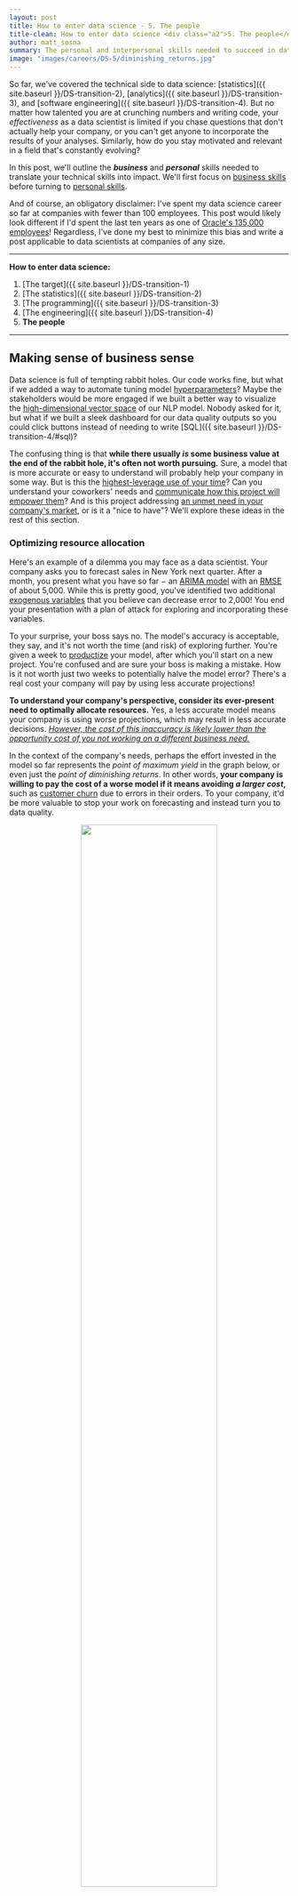 ```yaml
---
layout: post
title: How to enter data science - 5. The people
title-clean: How to enter data science <div class="a2">5. The people</div>
author: matt_sosna
summary: The personal and interpersonal skills needed to succeed in data science
image: "images/careers/DS-5/diminishing_returns.jpg"
---
```


So far, we've covered the technical side to data science: [statistics]({{  site.baseurl  }}/DS-transition-2), [analytics]({{  site.baseurl  }}/DS-transition-3), and [software engineering]({{  site.baseurl  }}/DS-transition-4). But no matter how talented you are at crunching numbers and writing code, your *effectiveness* as a data scientist is limited if you chase questions that don't actually help your company, or you can't get anyone to incorporate the results of your analyses. Similarly, how do you stay motivated and relevant in a field that's constantly evolving?

In this post, we'll outline the _**business**_ and _**personal**_ skills needed to translate your technical skills into impact. We'll first focus on [business skills](#making-sense-of-business-sense) before turning to [personal skills](#the-self-parameter).

And of course, an obligatory disclaimer: I've spent my data science career so far at companies with fewer than 100 employees. This post would likely look different if I'd spent the last ten years as one of [Oracle's 135,000 employees](https://www.oracle.com/corporate/corporate-facts.html)! Regardless, I've done my best to minimize this bias and write a post applicable to data scientists at companies of any size.

---
**How to enter data science:**
1. [The target]({{  site.baseurl  }}/DS-transition-1)
2. [The statistics]({{  site.baseurl  }}/DS-transition-2)
3. [The programming]({{  site.baseurl  }}/DS-transition-3)
4. [The engineering]({{  site.baseurl  }}/DS-transition-4)
5. **The people**

---

## Making sense of business sense
Data science is full of tempting rabbit holes. Our code works fine, but what if we added a way to automate tuning model [hyperparameters](https://machinelearningmastery.com/difference-between-a-parameter-and-a-hyperparameter/)? Maybe the stakeholders would be more engaged if we built a better way to visualize the [high-dimensional vector space](https://towardsdatascience.com/lets-understand-the-vector-space-model-in-machine-learning-by-modelling-cars-b60a8df6684f) of our NLP model. Nobody asked for it, but what if we built a sleek dashboard for our data quality outputs so you could click buttons instead of needing to write [SQL]({{  site.baseurl  }}/DS-transition-4/#sql)?

The confusing thing is that **while there usually _is_ some business value at the end of the rabbit hole, it's often not worth pursuing.** Sure, a model that is more accurate or easy to understand will probably help your company in some way. But is this the [highest-leverage use of your time](#optimizing-resource-allocation)? Can you understand your coworkers' needs and [communicate how this project will empower them](#empowering-coworkers)? And is this project addressing [an unmet need in your company's market](#understanding-the-market), or is it a "nice to have"? We'll explore these ideas in the rest of this section.

### Optimizing resource allocation
Here's an example of a dilemma you may face as a data scientist. Your company asks you to forecast sales in New York next quarter. After a month, you present what you have so far $-$ an [ARIMA model](https://www.machinelearningplus.com/time-series/arima-model-time-series-forecasting-python/) with an [RMSE](https://www.statisticshowto.com/probability-and-statistics/regression-analysis/rmse-root-mean-square-error/) of about 5,000. While this is pretty good, you've identified two additional [exogenous variables](https://towardsdatascience.com/time-series-forecasting-a-getting-started-guide-c435f9fa2216) that you believe can decrease error to 2,000! You end your presentation with a plan of attack for exploring and incorporating these variables.

To your surprise, your boss says no. The model's accuracy is acceptable, they say, and it's not worth the time (and risk) of exploring further. You're given a week to [productize](https://www.datapred.com/blog/productizing-machine-learning-models-what-is-required) your model, after which you'll start on a new project. You're confused and are sure your boss is making a mistake. How is it not worth just two weeks to potentially halve the model error? There's a real cost your company will pay by using less accurate projections!

**To understand your company's perspective, consider its ever-present need to optimally allocate resources.** Yes, a less accurate model means your company is using worse projections, which may result in less accurate decisions. <u><i>However, the cost of this inaccuracy is likely lower than the <a href="https://www.investopedia.com/terms/o/opportunitycost.asp">opportunity cost</a> of you not working on a different business need.</i></u>

In the context of the company's needs, perhaps the effort invested in the model so far represents the *point of maximum yield* in the graph below, or even just the *point of diminishing returns*. In other words, **your company is willing to pay the cost of a worse model if it means avoiding *a larger cost*,** such as [customer churn](https://blog.hubspot.com/service/what-is-customer-churn) due to errors in their orders. To your company, it'd be more valuable to stop your work on forecasting and instead turn you to data quality.

<center>
<img src = "{{  site.baseurl  }}/images/careers/DS-5/diminishing_returns.jpg" height="70%" width="70%">
</center>
<span style="font-size: 12px"><i>Source: [The Peak Performance Center](https://thepeakperformancecenter.com/business/strategic-management/the-law-of-diminishing-returns/law-of-diminishing-returns/)</i></span>

It's easy to get frustrated by being cut short on a project, especially if you've sunk time into it or have finally built up steam. It's important, though, to **separate your feelings about a project from your judgment on whether it's worth pursuing.** Focusing on how you can best benefit your company, rather than just pursuing questions you alone find interesting, will make you a far more effective employee.<sup>[[1]](#1-optimizing-resource-allocation)</sup>

The next sections will cover how to best help your company through [empowering coworkers](#empowering-coworkers) and [understanding the market](#understanding-the-market). A solid understanding here will enable more productive conversations with your boss, product manager, or other internal departments. It will also help build trust in data science initiatives you may bring to the table, as you will be able to better communicate how they will help the company.

### Empowering coworkers
Let's get something out of the way upfront: **the best way to empower your coworkers is to _ask them what they need._** You'll save a lot of time and effort by getting your coworker needs from the source, rather than guessing at what they want. Your sleek and informative dashboard doesn't matter *if it's answering a question your coworkers aren't actually asking!*

Your non-technical coworkers usually don't need fancy machine learning to be more productive. For someone who doesn't code for a living, their major pain points are more likely to be:
1. The amount of time they spend clicking around to gather or move data
2. A lack of visibility on issues they're responsible for (e.g. data quality)

Luckily, these are areas that can be straightforward to automate and can dramatically help your coworkers. You can get a ton of mileage, for example, from creating Python scripts that run nightly, pulling data from various sources and outputting a CSV that's automatically [pulled into Google Sheets](https://webapps.stackexchange.com/questions/40658/pull-csv-data-from-url-to-google-spreadsheet) or [sent as an email](https://github.com/sendgrid/sendgrid-python).<sup>[[2]](#2-empowering-coworkers)</sup> (If *every* request you hear is about accessing data, though, this is a bigger issue, and one for the software engineering or data engineering teams.)

But let's say that the need you're fulfilling *is* more technical, such as a model for detecting anomalies or forecasting sales. For these more complicated offerings, **it is _essential_ that your product is <u>highly reliable</u> and <u>easy to understand</u>,** especially if your user is in a customer-facing role. Put yourself in your coworkers' shoes: imagine the nightmare of using some flaky Flask app for a meeting with an impatient customer, the app crashing while the customer is staring at you, and then not being able to figure out how to restart the app. Your impatient customer is now one who didn't get the services they paid for, and now you need to awkwardly and apologetically pick up the slack next time to convince them to remain a customer.

Avoiding headaches like these, as well as the annoyance of being less productive while learning to use a new tool, can make coworkers hesitant to use your product. This is the case even if they in theory agree that your product should make them more productive! **The key here is to build trust in your product.** Expect to spend a good deal of time writing documentation, training coworkers, and answering their questions. If you can, [watch how your coworkers *actually* use your product](https://www.hotjar.com/usability-testing/) live $-$ this is the ultimate test of whether you're accomplishing your goal of enabling them.

### Understanding the market
Your company doesn't exist in a vacuum. Beyond the walls of your office are **customers, competitors, investors,** and **regulators,** each affecting your business in a different way. What do they care about, how is that changing over time, and what does it mean for you? What is the core offering of your company, and what need in the market is it fulfilling?

These are tough questions that your sales, marketing, and leadership teams generally spend all day chewing on, so don't feel bad about not being an expert. But to vastly improve the value you can bring to your company, **seek to understand this _context_ your company is in.** The right answer to the question *"Is it worth the effort to build a spending forecaster for our customers?"*, for example, depends on a lot of factors outside of your company. Have the customers been asking for this when interacting with your company? Do competitors offer this service (and if they do, can you do it cheaper)? Does your sales team overhear industry leaders grumbling about struggling to plan their finances? The answers to these questions differ between industries and over time, so you need to keep an eye on them to ensure you're delivering a product people will actually use.

But what about *innovation*? Innovation involves creating new solutions to existing problems, or redefining existing problems into ones we can solve.<sup>[[3]](#3-understanding-the-market)</sup> We've seen this happen in [dozens of industries]({{  site.baseurl  }}/DS-transition-1) over the last decade with the explosion of machine learning. Can't we just create a data science model or application that is *objectively useful*, one that drives market change instead of just following it?

Unfortunately, it doesn't really work that way. The issue is that innovation is a *method* for answering questions, while it's *the questions themselves* that actually contain the business value. Innovation by itself doesn't contain business context $-$ you can easily "innovate" solutions to problems that nobody has! Machine learning transformed industries from agriculture to zoology **because it answered questions people cared about.** There was an underlying need that machine learning was able to address, but it didn't *create* that need. For your work to be impactful, you need to be able to identify these high-value needs. <sup>[[4]](#4-understanding-the-market)</sup>

## The `self` parameter
We'll shift now from talking about business sense to talking about self $-$ how to *consistently deliver.*

There's not much I can say that people like Nir Eyal (Indistractable), James Clear (Atomic Habits), and plenty of others can do much better. But I can share, at least, some productivity tips that I think are applicable to data science.

For it to be impactful, it needs to be relevant. There's a philosophy/lifestyle for successful people in tech: you need to constantly be learning. There's a sort of humility in knowing that the in-demand tools of the day will keep changing. It's like resting on a slowly-moving treadmill... stop moving and you'll gradually slip away.


* Need to constantly be learning and improving
* New technologies and frameworks will come, and you'll need to learn them to stay relevant.


### CI: Continuous Improvement
Data science is constantly evolving. You need to keep learning.

[Julia](https://julialang.org/) in the future.

Armin Ronacher, the creator of Python's [Flask](https://flask.palletsprojects.com/en/1.1.x/) library, has even [moved on to the language Rust](https://www.youtube.com/watch?v=saW18UvYLQg).

* You need to love programming. For most of your day, for most of your days, you're going to be reading and writing code.
* You need to love learning. There is a staggering amount to programming languages and frameworks out there. There's also a huge number of ways to get a job done, ranging from barely getting the job done to being computationally optimized and able to handle any attempt at forcing an error. Like the Red Queen in *Alice and Wonderland*, you can't stay still - you need to always be learning. (Or you'll eventually end up only able to write code in increasingly esoteric situations, like Maryland's recent call for COBOL programmers...)



It's tempting to follow the path of least resistance as a data scientist. It's enjoyable to keep analyzing data, so let's run some more analyses. I like writing tests, so it's easy to justify refactoring an old repo. Maybe we want to read just a few more articles before we can really start on our thing.


In other words, *given the context the company is currently in, what's the best thing to do?*

This varies by industry and over time. Perhaps a competitor has just come out with a product that gives them an advantage, and you need to build a similar product to avoid losing customers.


### The data science vacuum

fall into the "data science vacuum," as I like to think of it. In the vacuum, we can just focus on the analysis and the code.

But the issue with the vacuum is that we lack the **context** for crunching our numbers.

ignore the interpersonal aspect of data science. Our job is to crunch the numbers, to parse the signals from the noise and uncover the truth. The truth should speak for itself

"Storytelling"

But in this post, we'll instead ask **what** tasks to focus on and **why**? What are the questions that actually help a business move forward?

### Table of contents
1. Critical thinking
  - Like with the statistics post, being able to identify the cause of trends. Parsing signals from noise


* Need to focus on what the business needs are
 - e.g. customers feel like they're not getting enough value from your product. So you need to make that value more visible. e.g. Can you quantify the benefits, such as savings, or increased revenue for them, relative to the cost of your product? Can you do this in a way that controls for external factors like seasonality (e.g. more people buy stuff in November/December)?


**Business skills:** knowing _**what**_ to do and _**why**_
**Personal skills:** knowing how to _**consistently deliver**_

Some thoughts:
* [Speed-accuracy tradeoff](https://link.springer.com/referenceworkentry/10.1007%2F978-0-387-79948-3_1247) from neuroscience. **You need to operate with constraints in mind.** You likely don't have the time to deliver a perfect analysis. Diminishing returns.




### Final business thoughts
A word to the wise, though... programming skills are often easier to pick up than domain knowledge. There are dozens of resources out there for learning coding. Not so many for getting hands-on experience with Building Automation Systems, or legal documentation, or whatever. Think about what you would need a professional to teach you vs. what you can learn on your own.


## Concluding thoughts
This series has covered a lot. We started by talking about [how to navigate the diversity of data science roles]({{  site.baseurl  }}/DS-transition-1) before going into detail on some useful technical skills: [statistics]({{  site.baseurl  }}/DS-transition-2), [analytics]({{  site.baseurl  }}/DS-transition-3), and [software engineering]({{  site.baseurl  }}/DS-transition-4). The last three posts covered **how** to accomplish a task as a data scientist.

## Footnotes
#### 1. [Optimizing resource allocation](#optimizing-resource-allocation)
It may sound like this section is arguing that <u><i>the work you want to do</i></u> and <u><i>what's best for the company</i></u> are two separate and irreconcilable worlds, which isn't necessarily the case. **If you're focused on delivering business value, i.e. doing work that truly drives positive change at your company, then these two worlds will neatly overlap.** The issue is if you want to *only* build machine learning models and [none of the steps *around* the models]({{  site.baseurl  }}/DS-transition-3/#machine-learning), such as cleaning data, building pipelines, and soliciting and incorporating feedback from users. Shifting your goal from doing "cool data science" to doing "*impactful* data science" will help your goals align with your company's.

But you also shouldn't expect your job to completely fulfill you professionally, and definitely not personally. When I wasn't getting as much teaching as I wanted after leaving academia, a former boss introduced me to the [Trilogy coding boot camp](https://www.trilogyed.com/programs/), where I now happily tutor. Indeed, this article by Kabir Sehgal [in the *Harvard Business Review*](https://hbr.org/2017/04/why-you-should-have-at-least-two-careers) argues that everyone should have at least *two* careers (!), as that lets you enjoy different jobs for what they *do* offer.

#### 2. [Empowering coworkers](#empowering-coworkers)
An obligatory note of caution: it's easy to introduce a ton of [scope creep](https://en.wikipedia.org/wiki/Scope_creep) with one-off scripts as feedback from your coworkers comes in. As best you can, try to establish the scope upfront, defining the point after which feedback is be treated as a [feature request](https://craft.io/knowledge-center/7-useful-tips-to-manage-feature-requests) with a slower turnaround time. Similarly, to avoid taking on too much [tech debt](https://en.wikipedia.org/wiki/Technical_debt), at some point it will be important to [modularize the code]({{  site.baseurl  }}/DS-transition-4/#object-oriented-programming) to make it easier and safer to modify.

#### 3. [Understanding the market](#understanding-the-market)
These two forms of innovation come from [this interesting article](https://towardsdatascience.com/how-to-innovate-in-data-science-2d166d64df31) by Pan Wu, a manager of data science at LinkedIn.


#### 4. [Understanding the market](#understanding-the-market)
When I was an undergrad, a mentor of mine said that she had pursued a Ph.D. to learn *how to ask better questions*. I found this focus on understanding *what* to ask, rather than *how* to answer any question, incredibly insightful.
